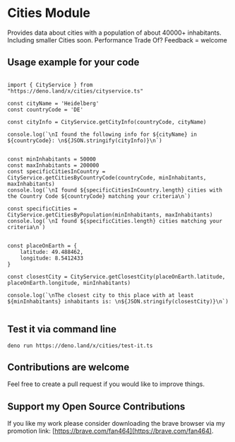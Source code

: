 # Cities Module

Provides data about cities with a population of about 40000+ inhabitants.
Including smaller Cities soon. Performance Trade Of? Feedback = welcome

## Usage example for your code

```

import { CityService } from "https://deno.land/x/cities/cityservice.ts"

const cityName = 'Heidelberg'
const countryCode = 'DE'

const cityInfo = CityService.getCityInfo(countryCode, cityName)

console.log(`\nI found the following info for ${cityName} in ${countryCode}: \n${JSON.stringify(cityInfo)}\n`)


const minInhabitants = 50000
const maxInhabitants = 200000
const specificCitiesInCountry = CityService.getCitiesByCountryCode(countryCode, minInhabitants, maxInhabitants)
console.log(`\nI found ${specificCitiesInCountry.length} cities with the Country Code ${countryCode} matching your criteria\n`)

const specificCities = CityService.getCitiesByPopulation(minInhabitants, maxInhabitants)
console.log(`\nI found ${specificCities.length} cities matching your criteria\n`)


const placeOnEarth = {
    latitude: 49.488462,
    longitude: 8.5412433
}

const closestCity = CityService.getClosestCity(placeOnEarth.latitude, placeOnEarth.longitude, minInhabitants)

console.log(`\nThe closest city to this place with at least ${minInhabitants} inhabitants is: \n${JSON.stringify(closestCity)}\n`)


```

## Test it via command line
```
deno run https://deno.land/x/cities/test-it.ts
```

## Contributions are welcome
Feel free to create a pull request if you would like to improve things.
  

## Support my Open Source Contributions  

If you like my work please consider downloading the brave browser via my promotion link: [https://brave.com/fan464](https://brave.com/fan464).  

![![](https://brave.com/)](https://brave.com/wp-content/uploads/2019/01/logotype-full-color.svg)
